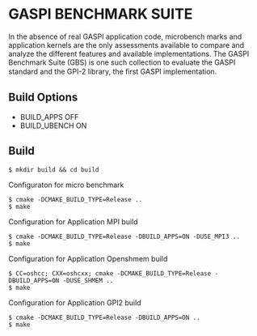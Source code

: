 # GASPI BENCHMARK SUITE
In the absence of real GASPI application code, microbench marks and application kernels are the only assessments available to compare and analyze the different features and available implementations. 
The GASPI Benchmark Suite (GBS) is one such collection to evaluate the GASPI standard and the GPI-2 library, the ﬁrst GASPI implementation.

## Build Options

* BUILD_APPS OFF
* BUILD_UBENCH ON

## Build

```
$ mkdir build && cd build
```
Configuraton for micro benchmark
```
$ cmake -DCMAKE_BUILD_TYPE=Release ..
$ make
```
Configuration for Application MPI build
```
$ cmake -DCMAKE_BUILD_TYPE=Release -DBUILD_APPS=ON -DUSE_MPI3 ..
$ make
```
Configuration for Application Openshmem build
```
$ CC=oshcc; CXX=oshcxx; cmake -DCMAKE_BUILD_TYPE=Release -DBUILD_APPS=ON -DUSE_SHMEM ..
$ make
```
Configuration for Application GPI2 build
```
$ cmake -DCMAKE_BUILD_TYPE=Release -DBUILD_APPS=ON ..
$ make
```

